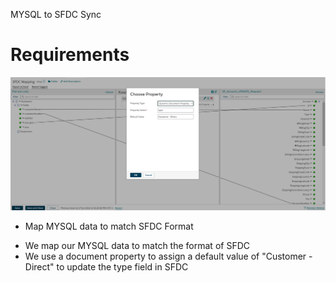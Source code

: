 MYSQL to SFDC Sync
# Requirements

<img src="./images/20220727143358.png" class="img-right">

- Map MYSQL data to match SFDC Format

<aside class="notes">
<ul>
<li>We map our MYSQL data to match the format of SFDC</li>
<li>We use a document property to assign a default value of "Customer - Direct" to update the type field in SFDC</li>
</ul>
</aside>